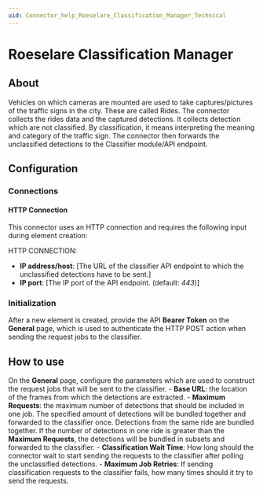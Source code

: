 ```yaml
---
uid: Connector_help_Roeselare_Classification_Manager_Technical
---
```


# Roeselare Classification Manager

## About

Vehicles on which cameras are mounted are used to take captures/pictures of the traffic signs in the city. These are called Rides. The connector collects the rides data and the captured detections. It collects detection which are not classified. By classification, it means interpreting the meaning and category of the traffic sign. The connector then forwards the unclassified detections to the Classifier module/API endpoint.

## Configuration

### Connections

#### HTTP Connection

This connector uses an HTTP connection and requires the following input during element creation:

HTTP CONNECTION:

  - **IP address/host**: [The URL of the classifier API endpoint to which the unclassified detections have to be sent.]
  - **IP port**: [The IP port of the API endpoint. (default: *443*)]


### Initialization

After a new element is created, provide the API **Bearer Token** on the **General** page, which is used to authenticate the HTTP POST action when sending the request jobs to the classifier.

## How to use

On the **General** page, configure the parameters which are used to construct the request jobs that will be sent to the classifier.
	- **Base URL**: the location of the frames from which the detections are extracted.
	- **Maximum Requests**: the maximum number of detections that should be included in one job. The specified amount of detections will be bundled together and forwarded to the classifier once. Detections from the same ride are bundled together. If the number of detections in one ride is greater than the **Maximum Requests**, the detections will be bundled in subsets and forwarded to the classifier.
	- **Classification Wait Time**: How long should the connector wait to start sending the requests to the classifier after polling the unclassified detections.
	- **Maximum Job Retries**: If sending classification requests to the classifier fails, how many times should it try to send the requests.
